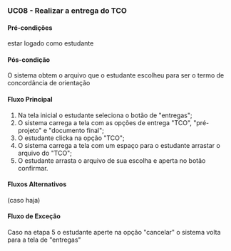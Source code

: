 ### UC08 - Realizar a entrega do TCO

#### Pré-condições
estar logado como estudante

#### Pós-condição
O sistema obtem o arquivo que o estudante escolheu para ser o termo de concordância de orientação

#### Fluxo Principal
1. Na tela inicial o estudante seleciona o botão de "entregas";
2. O sistema carrega a tela com as opções de entrega "TCO", "pré-projeto" e "documento final";
3. O estudante clicka na opção "TCO";
4. O sistema carrega a tela com um espaço para o estudante arrastar o arquivo do "TCO";
5. O estudante arrasta o arquivo de sua escolha e aperta no botão confirmar.

#### Fluxos Alternativos
(caso haja)

#### Fluxo de Exceção
Caso na etapa 5 o estudante aperte na opção "cancelar" o sistema volta para a tela de "entregas"
